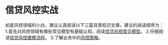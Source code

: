 # 信贷风控实战
如是风控领域的小白，建议认真阅读以下三篇背景知识文章。建议的阅读顺序为：
1.首先对风控领域有哪些常见模型有基础认知，阅读[信贷风控常见模型]()。
2.仔细阅读[信贷风控建模流程]()。
3.了解业务中的[风控策略]()。
